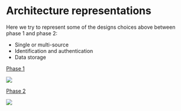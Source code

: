 # Architecture representations

Here we try to represent some of the designs choices above between phase 1 and phase 2:

* Single or multi-source
* Identification and authentication
* Data storage

[Phase 1](https://www.draw.io/?lightbox=1&highlight=0000ff&edit=_blank&layers=1&nav=1&title=architecture%20DFC#Uhttps%3A%2F%2Fdrive.google.com%2Fuc%3Fid%3D1f1C_Inb7sOeufswQkv2nnpLgWsGbhW98%26export%3Ddownload)

![](https://lh6.googleusercontent.com/KfKL_KGodPSLRQlLooS2cNFIxJ7MI0C1F1leUZhZ0PgeHVvb7uWEcEV-NViEnaBLkaqSMhJR_rCVfXl0_qGYHXDWxpOL5AKZkMeRWK8zWbGBjr5uP0o8qcfGMVS-KvDJuwlI3aDI)

[Phase 2](https://www.draw.io/?lightbox=1&highlight=0000ff&edit=_blank&layers=1&nav=1&page=1#G1f1C_Inb7sOeufswQkv2nnpLgWsGbhW98)

![](https://lh5.googleusercontent.com/rk1oqMXa4qx9P1LW3LJJVmJO6p_Z1Zpqeiv0kyv35U4K66mg0_3xbQnV-PYInQ27K4EY8CY2dQ5GT_Slu7-KxsKtBebXv2GGx0aUDijS9kbxW44CyOlLeYoQOl8WV-tpFLTsEJTi)

